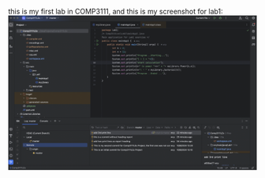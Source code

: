 this is my first lab in COMP3111, and this is my screenshot for lab1:
![](https://github.com/Tom289368/Comp3111LEx/blob/master/src/main/java/lab1.png)